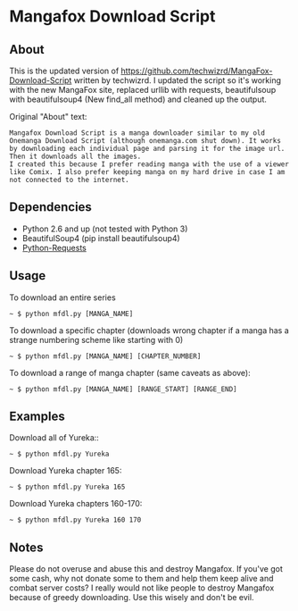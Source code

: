 Mangafox Download Script
========================

About
-----
This is the updated version of https://github.com/techwizrd/MangaFox-Download-Script written by techwizrd. I updated the script so it's working with the new MangaFox site, replaced urllib with requests, beautifulsoup with beautifulsoup4 (New find_all method) and cleaned up the output.

Original "About" text:

    Mangafox Download Script is a manga downloader similar to my old Onemanga Download Script (although onemanga.com shut down). It works by downloading each individual page and parsing it for the image url. Then it downloads all the images.
    I created this because I prefer reading manga with the use of a viewer like Comix. I also prefer keeping manga on my hard drive in case I am not connected to the internet.


Dependencies
------------

  * Python 2.6 and up (not tested with Python 3)
  * BeautifulSoup4 (pip install beautifulsoup4)
  * [Python-Requests](http://docs.python-requests.org/)

Usage
-----
To download an entire series

    ~ $ python mfdl.py [MANGA_NAME]

To download a specific chapter (downloads wrong chapter if a manga has a strange numbering scheme like starting with 0)

    ~ $ python mfdl.py [MANGA_NAME] [CHAPTER_NUMBER]

To download a range of manga chapter (same caveats as above):

    ~ $ python mfdl.py [MANGA_NAME] [RANGE_START] [RANGE_END]

Examples
--------
Download all of Yureka::

    ~ $ python mfdl.py Yureka

Download Yureka chapter 165:

    ~ $ python mfdl.py Yureka 165

Download Yureka chapters 160-170:

    ~ $ python mfdl.py Yureka 160 170

Notes
-----
Please do not overuse and abuse this and destroy Mangafox. If you've got some cash, why not donate some to them and help them keep alive and combat server costs? I really would not like people to destroy Mangafox because of greedy downloading. Use this wisely and don't be evil.
